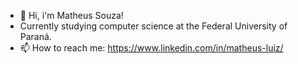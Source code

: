- 👋 Hi, i'm Matheus Souza!
- Currently studying computer science at the Federal University of Paraná.
- 📫 How to reach me: https://www.linkedin.com/in/matheus-luiz/

<!---
devmatheussouza/devmatheussouza is a ✨ special ✨ repository because its `README.md` (this file) appears on your GitHub profile.
You can click the Preview link to take a look at your changes.
--->
